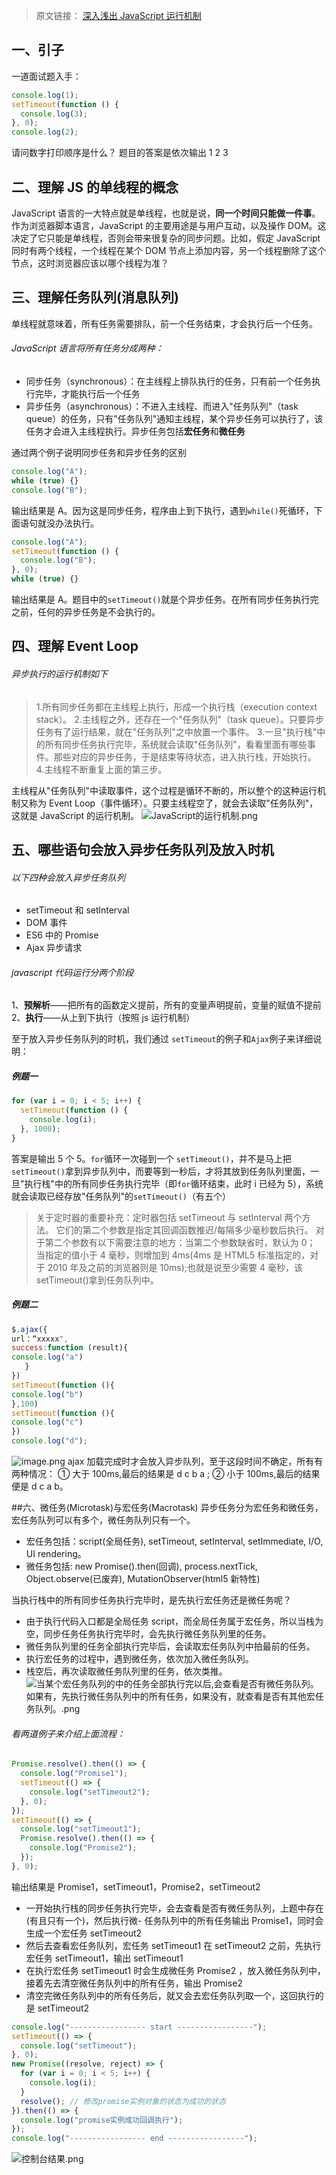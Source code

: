 > 原文链接： [深入浅出 JavaScript 运行机制](https://segmentfault.com/a/1190000016834449)

## 一、引子

一道面试题入手：

```js
console.log(1);
setTimeout(function () {
  console.log(3);
}, 0);
console.log(2);
```

请问数字打印顺序是什么？
题目的答案是依次输出 1 2 3

## 二、理解 JS 的单线程的概念

JavaScript 语言的一大特点就是单线程，也就是说，**同一个时间只能做一件事**。
作为浏览器脚本语言，JavaScript 的主要用途是与用户互动，以及操作 DOM。这决定了它只能是单线程，否则会带来很复杂的同步问题。比如，假定 JavaScript 同时有两个线程，一个线程在某个 DOM 节点上添加内容，另一个线程删除了这个节点，这时浏览器应该以哪个线程为准？

## 三、理解任务队列(消息队列)

单线程就意味着，所有任务需要排队，前一个任务结束，才会执行后一个任务。

###### JavaScript 语言将所有任务分成两种：

- 同步任务（synchronous）：在主线程上排队执行的任务，只有前一个任务执行完毕，才能执行后一个任务
- 异步任务（asynchronous）：不进入主线程、而进入"任务队列"（task queue）的任务，只有"任务队列"通知主线程，某个异步任务可以执行了，该任务才会进入主线程执行。异步任务包括**宏任务**和**微任务**

通过两个例子说明同步任务和异步任务的区别

```js
console.log("A");
while (true) {}
console.log("B");
```

输出结果是 A。因为这是同步任务，程序由上到下执行，遇到`while()`死循环，下面语句就没办法执行。

```js
console.log("A");
setTimeout(function () {
  console.log("B");
}, 0);
while (true) {}
```

输出结果是 A。题目中的`setTimeout()`就是个异步任务。在所有同步任务执行完之前，任何的异步任务是不会执行的。

## 四、理解 Event Loop

###### 异步执行的运行机制如下

> 1.所有同步任务都在主线程上执行，形成一个执行栈（execution context stack）。 2.主线程之外，还存在一个"任务队列"（task queue）。只要异步任务有了运行结果，就在"任务队列"之中放置一个事件。 3.一旦"执行栈"中的所有同步任务执行完毕，系统就会读取"任务队列"，看看里面有哪些事件。那些对应的异步任务，于是结束等待状态，进入执行栈，开始执行。 4.主线程不断重复上面的第三步。

主线程从"任务队列"中读取事件，这个过程是循环不断的，所以整个的这种运行机制又称为 Event Loop（事件循环）。只要主线程空了，就会去读取"任务队列"，这就是 JavaScript 的运行机制。
![JavaScript的运行机制.png](/img/12877063-8621ac2a15aacf07.png)

## 五、哪些语句会放入异步任务队列及放入时机

###### 以下四种会放入异步任务队列

- setTimeout 和 setlnterval
- DOM 事件
- ES6 中的 Promise
- Ajax 异步请求

###### javascript 代码运行分两个阶段

1、**预解析**——把所有的函数定义提前，所有的变量声明提前，变量的赋值不提前
2、**执行**——从上到下执行（按照 js 运行机制）

至于放入异步任务队列的时机，我们通过 `setTimeout`的例子和`Ajax`例子来详细说明：

##### 例题一

```js
for (var i = 0; i < 5; i++) {
  setTimeout(function () {
    console.log(i);
  }, 1000);
}
```

答案是输出 5 个 5。`for`循环一次碰到一个 `setTimeout()`，并不是马上把`setTimeout()`拿到异步队列中，而要等到一秒后，才将其放到任务队列里面，一旦"执行栈"中的所有同步任务执行完毕（即`for`循环结束，此时 i 已经为 5），系统就会读取已经存放"任务队列"的`setTimeout()`（有五个）

> 关于定时器的重要补充：定时器包括 setTimeout 与 setInterval 两个方法。
> 它们的第二个参数是指定其回调函数推迟/每隔多少毫秒数后执行。
> 对于第二个参数有以下需要注意的地方：当第二个参数缺省时，默认为 0；
> 当指定的值小于 4 毫秒，则增加到 4ms(4ms 是 HTML5 标准指定的，对于 2010 年及之前的浏览器则是 10ms);也就是说至少需要 4 毫秒，该 setTimeout()拿到任务队列中。

##### 例题二

```js
$.ajax({
url：“xxxxx",
success:function (result){
console.log("a")
   }
})
setTimeout(function (){
console.log("b")
},100)
setTimeout(function (){
console.log("c")
})
console.log("d");
```

![image.png](/img/12877063-11cd9d4ebadda3ae.png)
ajax 加载完成时才会放入异步队列，至于这段时间不确定，所有有两种情况：
① 大于 100ms,最后的结果是 d c b a ;
② 小于 100ms,最后的结果便是 d c a b。

##六、微任务(Microtask)与宏任务(Macrotask)
异步任务分为宏任务和微任务，宏任务队列可以有多个，微任务队列只有一个。

- 宏任务包括：script(全局任务), setTimeout, setInterval, setImmediate, I/O, UI rendering。
- 微任务包括: new Promise().then(回调), process.nextTick, Object.observe(已废弃), MutationObserver(html5 新特性)

当执行栈中的所有同步任务执行完毕时，是先执行宏任务还是微任务呢？

- 由于执行代码入口都是全局任务 script，而全局任务属于宏任务，所以当栈为空，同步任务任务执行完毕时，会先执行微任务队列里的任务。
- 微任务队列里的任务全部执行完毕后，会读取宏任务队列中拍最前的任务。
- 执行宏任务的过程中，遇到微任务，依次加入微任务队列。
- 栈空后，再次读取微任务队列里的任务，依次类推。
  ![当某个宏任务队列的中的任务全部执行完以后,会查看是否有微任务队列。如果有，先执行微任务队列中的所有任务，如果没有，就查看是否有其他宏任务队列。.png](/img/12877063-7346d51306b0d6d8.png)

###### 看两道例子来介绍上面流程：

```js
Promise.resolve().then(() => {
  console.log("Promise1");
  setTimeout(() => {
    console.log("setTimeout2");
  }, 0);
});
setTimeout(() => {
  console.log("setTimeout1");
  Promise.resolve().then(() => {
    console.log("Promise2");
  });
}, 0);
```

输出结果是 Promise1，setTimeout1，Promise2，setTimeout2

- 一开始执行栈的同步任务执行完毕，会去查看是否有微任务队列，上题中存在(有且只有一个)，然后执行微- 任务队列中的所有任务输出 Promise1，同时会生成一个宏任务 setTimeout2
- 然后去查看宏任务队列，宏任务 setTimeout1 在 setTimeout2 之前，先执行宏任务 setTimeout1，输出 setTimeout1
- 在执行宏任务 setTimeout1 时会生成微任务 Promise2 ，放入微任务队列中，接着先去清空微任务队列中的所有任务，输出 Promise2
- 清空完微任务队列中的所有任务后，就又会去宏任务队列取一个，这回执行的是 setTimeout2

```js
console.log("----------------- start -----------------");
setTimeout(() => {
  console.log("setTimeout");
}, 0);
new Promise((resolve, reject) => {
  for (var i = 0; i < 5; i++) {
    console.log(i);
  }
  resolve(); // 修改promise实例对象的状态为成功的状态
}).then(() => {
  console.log("promise实例成功回调执行");
});
console.log("----------------- end -----------------");
```

![控制台结果.png](/img/12877063-97bf717f5bd0da6b.png)
